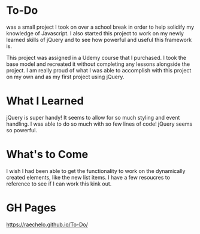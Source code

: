 # To-Do
was a small project I took on over a school break in order to help solidify my knowledge of Javascript. I also started this project to work on my newly learned skills of jQuery and to see how powerful and useful this framework is.

This project was assigned in a Udemy course that I purchased. I took the base model and recreated it without completing any lessons alongside the project. I am really proud of what I was able to accomplish with this project on my own and as my first project using jQuery.

# What I Learned
jQuery is super handy! It seems to allow for so much styling and event handling. I was able to do so much with so few lines of code! jQuery seems so powerful.

# What's to Come
I wish I had been able to get the functionality to work on the dynamically created elements, like the new list items. I have a few resoucres to reference to see if I can work this kink out.

# GH Pages
https://raechelo.github.io/To-Do/
